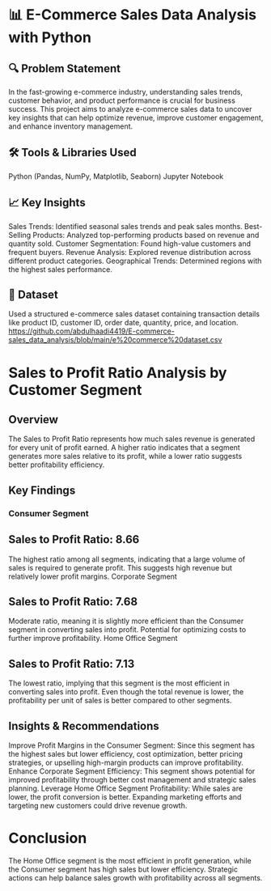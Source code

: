 # 📊 E-Commerce Sales Data Analysis with Python
## 🔍 Problem Statement
In the fast-growing e-commerce industry, understanding sales trends, customer behavior, and product performance is crucial for business success. This project aims to analyze e-commerce sales data to uncover key insights that can help optimize revenue, improve customer engagement, and enhance inventory management.

## 🛠️ Tools & Libraries Used
Python (Pandas, NumPy, Matplotlib, Seaborn)
Jupyter Notebook
## 📈 Key Insights
Sales Trends: Identified seasonal sales trends and peak sales months.
Best-Selling Products: Analyzed top-performing products based on revenue and quantity sold.
Customer Segmentation: Found high-value customers and frequent buyers.
Revenue Analysis: Explored revenue distribution across different product categories.
Geographical Trends: Determined regions with the highest sales performance.
## 🔗 Dataset
Used a structured e-commerce sales dataset containing transaction details like product ID, customer ID, order date, quantity, price, and location.
https://github.com/abdulhaadi4419/E-commerce-sales_data_analysis/blob/main/e%20commerce%20dataset.csv

# Sales to Profit Ratio Analysis by Customer Segment
## Overview
The Sales to Profit Ratio represents how much sales revenue is generated for every unit of profit earned. A higher ratio indicates that a segment generates more sales relative to its profit, while a lower ratio suggests better profitability efficiency.

## Key Findings
### Consumer Segment

## Sales to Profit Ratio: 8.66
The highest ratio among all segments, indicating that a large volume of sales is required to generate profit.
This suggests high revenue but relatively lower profit margins.
Corporate Segment

## Sales to Profit Ratio: 7.68
Moderate ratio, meaning it is slightly more efficient than the Consumer segment in converting sales into profit.
Potential for optimizing costs to further improve profitability.
Home Office Segment

## Sales to Profit Ratio: 7.13
The lowest ratio, implying that this segment is the most efficient in converting sales into profit.
Even though the total revenue is lower, the profitability per unit of sales is better compared to other segments.
## Insights & Recommendations
Improve Profit Margins in the Consumer Segment: Since this segment has the highest sales but lower efficiency, cost optimization, better pricing strategies, or upselling high-margin products can improve profitability.
Enhance Corporate Segment Efficiency: This segment shows potential for improved profitability through better cost management and strategic sales planning.
Leverage Home Office Segment Profitability: While sales are lower, the profit conversion is better. Expanding marketing efforts and targeting new customers could drive revenue growth.

# Conclusion
The Home Office segment is the most efficient in profit generation, while the Consumer segment has high sales but lower efficiency. Strategic actions can help balance sales growth with profitability across all segments.

